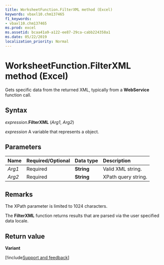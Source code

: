 ```yaml
---
title: WorksheetFunction.FilterXML method (Excel)
keywords: vbaxl10.chm137465
f1_keywords:
- vbaxl10.chm137465
ms.prod: excel
ms.assetid: bcaa41a9-a122-ee87-29ca-cabb224358a1
ms.date: 05/22/2019
localization_priority: Normal
---
```



# WorksheetFunction.FilterXML method (Excel)

Gets specific data from the returned XML, typically from a  **WebService** function call.


## Syntax

_expression_.**FilterXML** (_Arg1_, _Arg2_)

_expression_ A variable that represents a object.


## Parameters

|Name|Required/Optional|Data type|Description|
|:-----|:-----|:-----|:-----|
| _Arg1_|Required|**String**|Valid XML string.|
| _Arg2_|Required|**String**|XPath query string.|

## Remarks

The XPath parameter is limited to 1024 characters.

The **FilterXML** function returns results that are parsed via the user specified data locale.


## Return value

**Variant**




[!include[Support and feedback](~/includes/feedback-boilerplate.md)]